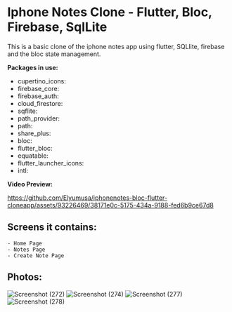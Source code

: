 # Iphone Notes Clone - Flutter, Bloc, Firebase, SqlLite

This is a basic clone of the iphone notes app using flutter, SQLlite, firebase and the bloc state management.

**Packages in use:**
  - cupertino_icons:
  - firebase_core: 
  - firebase_auth: 
  - cloud_firestore: 
  - sqflite: 
  - path_provider: 
  - path: 
  - share_plus: 
  - bloc: 
  - flutter_bloc: 
  - equatable: 
  - flutter_launcher_icons: 
  - intl:
  
  
  **Video Preview:**
  
  


https://github.com/Elyumusa/iphonenotes-bloc-flutter-cloneapp/assets/93226469/38171e0c-5175-434a-9188-fed6b9ce67d8



  
  ## Screens it contains:
    - Home Page
    - Notes Page
    - Create Note Page
  ## Photos:
  
  ![Screenshot (272)](https://github.com/Elyumusa/iphonenotes-bloc-flutter-cloneapp/assets/93226469/09641fe3-25f4-4377-a400-d917f9917d57)
  ![Screenshot (274)](https://github.com/Elyumusa/iphonenotes-bloc-flutter-cloneapp/assets/93226469/6eaed199-854a-47f1-ad19-fb2d43b60728)
  ![Screenshot (277)](https://github.com/Elyumusa/iphonenotes-bloc-flutter-cloneapp/assets/93226469/0d61bbcd-88f0-423d-b2bc-fb01a1fabc7c)
  ![Screenshot (278)](https://github.com/Elyumusa/iphonenotes-bloc-flutter-cloneapp/assets/93226469/7a529fdc-98fe-43bd-a00f-96d28bd1889a)

  
